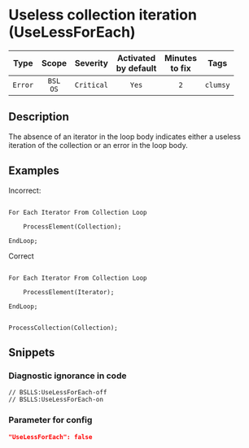 # Useless collection iteration (UseLessForEach)

|   Type    |    Scope    |  Severity   |    Activated<br>by default    |    Minutes<br>to fix    |   Tags   |
|:--------:|:-----------------------------:|:-----------:|:------------------------------:|:-----------------------------------:|:--------:|
| `Error` |         `BSL`<br>`OS`         | `Critical` |              `Yes`              |                 `2`                 | `clumsy` |

<!-- Блоки выше заполняются автоматически, не трогать -->
## Description

The absence of an iterator in the loop body indicates either a useless iteration of the collection or an error in the loop body.

## Examples

Incorrect:

```Bsl

For Each Iterator From Collection Loop

    ProcessElement(Collection);

EndLoop;

```

Correct

```Bsl

For Each Iterator From Collection Loop

    ProcessElement(Iterator);

EndLoop;

```

```bsl

ProcessCollection(Collection);

```

## Snippets

<!-- Блоки ниже заполняются автоматически, не трогать -->
### Diagnostic ignorance in code

```bsl
// BSLLS:UseLessForEach-off
// BSLLS:UseLessForEach-on
```

### Parameter for config

```json
"UseLessForEach": false
```
